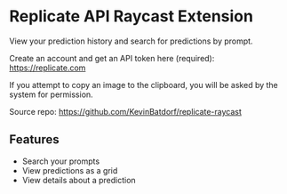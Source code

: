 # Replicate API Raycast Extension

View your prediction history and search for predictions by prompt.

Create an account and get an API token here (required): https://replicate.com

If you attempt to copy an image to the clipboard, you will be asked by the system for permission.

Source repo: https://github.com/KevinBatdorf/replicate-raycast

## Features

- Search your prompts
- View predictions as a grid
- View details about a prediction
